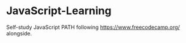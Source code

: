 # JavaScript-Learning
Self-study JavaScript PATH following https://www.freecodecamp.org/ alongside.
